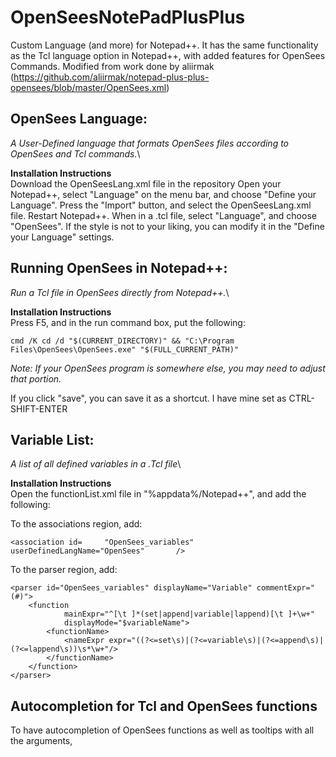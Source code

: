# OpenSeesNotePadPlusPlus
Custom Language (and more) for Notepad++. It has the same functionality as the Tcl language option in Notepad++, with added features for OpenSees Commands. Modified from work done by aliirmak (https://github.com/aliirmak/notepad-plus-plus-opensees/blob/master/OpenSees.xml)

## OpenSees Language:
  *A User-Defined language that formats OpenSees files according to OpenSees and Tcl commands.*\
  
  **Installation Instructions**\
  Download the OpenSeesLang.xml file in the repository
  Open your Notepad++, select "Language" on the menu bar, and choose "Define your Language".
  Press the "Import" button, and select the OpenSeesLang.xml file.
  Restart Notepad++.
  When in a .tcl file, select "Language", and choose "OpenSees".
  If the style is not to your liking, you can modify it in the "Define your Language" settings.
  
## Running OpenSees in Notepad++:
  *Run a Tcl file in OpenSees directly from Notepad++.*\
  
  **Installation Instructions**\
  Press F5, and in the run command box, put the following:
  
	cmd /K cd /d "$(CURRENT_DIRECTORY)" && "C:\Program Files\OpenSees\OpenSees.exe" "$(FULL_CURRENT_PATH)"
	
  *Note: If your OpenSees program is somewhere else, you may need to adjust that portion.*
  
  If you click "save", you can save it as a shortcut. I have mine set as CTRL-SHIFT-ENTER
  
## Variable List:
  *A list of all defined variables in a .Tcl file*\
  
  **Installation Instructions**\
  Open the functionList.xml file in "%appdata%/Notepad++", and add the following:
  
  To the associations region, add:
  
	<association id=     "OpenSees_variables" userDefinedLangName="OpenSees"       />	
	
  To the parser region, add: 

	<parser id="OpenSees_variables" displayName="Variable" commentExpr="(#)">
		<function
				mainExpr="^[\t ]*(set|append|variable|lappend)[\t ]+\w+"
				displayMode="$variableName">
			<functionName>
				<nameExpr expr="((?<=set\s)|(?<=variable\s)|(?<=append\s)|(?<=lappend\s))\s*\w+"/>
			</functionName>
		</function>
	</parser>
	
## Autocompletion for Tcl and OpenSees functions
  To have autocompletion of OpenSees functions as well as tooltips with all the arguments,

  
